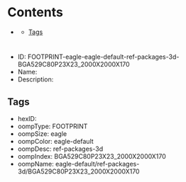



Contents
========

* [](#)
	* [Tags](#tags)

# 

- ID: FOOTPRINT-eagle-eagle-default-ref-packages-3d-BGA529C80P23X23_2000X2000X170
- Name: 
- Description: 

## Tags

- hexID: 
- oompType: FOOTPRINT
- oompSize: eagle
- oompColor: eagle-default
- oompDesc: ref-packages-3d
- oompIndex: BGA529C80P23X23_2000X2000X170
- oompName: eagle-default/ref-packages-3d/BGA529C80P23X23_2000X2000X170
